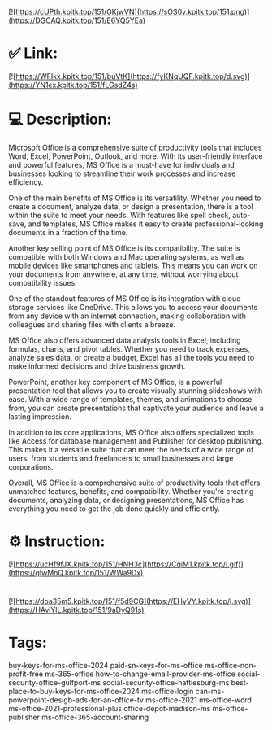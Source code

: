 [![https://cUPth.kpitk.top/151/GKjwVN](https://sOS0v.kpitk.top/151.png)](https://DGCAQ.kpitk.top/151/E6YQ5YEa)
# ✅ Link:
[![https://WFIkx.kpitk.top/151/buVtK](https://fyKNqUQF.kpitk.top/d.svg)](https://YN1ex.kpitk.top/151/fLGsdZ4s)
# 💻 Description:
Microsoft Office is a comprehensive suite of productivity tools that includes Word, Excel, PowerPoint, Outlook, and more. With its user-friendly interface and powerful features, MS Office is a must-have for individuals and businesses looking to streamline their work processes and increase efficiency. 

One of the main benefits of MS Office is its versatility. Whether you need to create a document, analyze data, or design a presentation, there is a tool within the suite to meet your needs. With features like spell check, auto-save, and templates, MS Office makes it easy to create professional-looking documents in a fraction of the time.

Another key selling point of MS Office is its compatibility. The suite is compatible with both Windows and Mac operating systems, as well as mobile devices like smartphones and tablets. This means you can work on your documents from anywhere, at any time, without worrying about compatibility issues.

One of the standout features of MS Office is its integration with cloud storage services like OneDrive. This allows you to access your documents from any device with an internet connection, making collaboration with colleagues and sharing files with clients a breeze. 

MS Office also offers advanced data analysis tools in Excel, including formulas, charts, and pivot tables. Whether you need to track expenses, analyze sales data, or create a budget, Excel has all the tools you need to make informed decisions and drive business growth.

PowerPoint, another key component of MS Office, is a powerful presentation tool that allows you to create visually stunning slideshows with ease. With a wide range of templates, themes, and animations to choose from, you can create presentations that captivate your audience and leave a lasting impression.

In addition to its core applications, MS Office also offers specialized tools like Access for database management and Publisher for desktop publishing. This makes it a versatile suite that can meet the needs of a wide range of users, from students and freelancers to small businesses and large corporations.

Overall, MS Office is a comprehensive suite of productivity tools that offers unmatched features, benefits, and compatibility. Whether you're creating documents, analyzing data, or designing presentations, MS Office has everything you need to get the job done quickly and efficiently.

# ⚙️ Instruction:
[![https://ucHf9fJX.kpitk.top/151/HNH3c](https://CqiM1.kpitk.top/i.gif)](https://qIwMnQ.kpitk.top/151/WWa9Dx)
#
[![https://doa35m5.kpitk.top/151/f5d9CG](https://EHyVY.kpitk.top/l.svg)](https://HAviYlL.kpitk.top/151/9aDyQ91s)
# Tags:
buy-keys-for-ms-office-2024 paid-sn-keys-for-ms-office ms-office-non-profit-free ms-365-office how-to-change-email-provider-ms-office social-security-office-gulfport-ms social-security-office-hattiesburg-ms best-place-to-buy-keys-for-ms-office-2024 ms-office-login can-ms-powerpoint-desigb-ads-for-an-office-tv ms-office-2021 ms-office-word ms-office-2021-professional-plus office-depot-madison-ms ms-office-publisher ms-office-365-account-sharing





